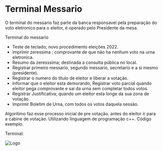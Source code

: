 
# Terminal Messario
O terminal do messario faz parte da banca responsavel pela preparação do voto eletronico para o  eleitor, é operado pelo Presidente da mesa.

Terminal do messario 
- Teste de teclado; novo procedimento eleições 2022.
- Imprimir zeressima ; comprovante de que não ha nenhum voto na urna eletronica.
- Resumo da zeresssima; destinada a consulta pública no local.
- Registrar primeiro messario, segundo messario, secretario e a si mesmo (presidente).
- Registrar o numero do titulo de eleitor e liberar a votação.
- Informar que o eleitor esta demorando, Registrar  voto parcial quando eleitor pega comprovante e sai da  urna sem completar todos votos.
- Registrar Justificativa; quando um eleitor esta longe da sua zona de votação.
- Imprimir Boletim de Urna, com todos os votos daquela sessão.

Algoritimo faz esse processo inicial de pre votação, antes do eleitor ir para a cabine de votação.
Utilizando linguagem de programação c++.
Código exemplo.






Terminal:


![Logo](https://img.comunidades.net/mei/meira/urna_eletronica_02__terminal_do_mesario.jpg)



